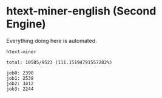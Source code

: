 # htext-miner-english (Second Engine)

Everything doing here is automated.

```
htext-miner

total: 10585/9523 (111.15194791557282%)

job0: 2390
job1: 2539
job2: 3412
job3: 2244
```